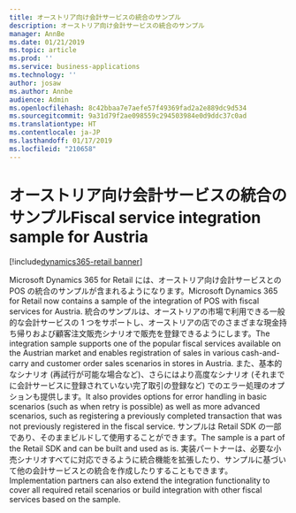 ```yaml
---
title: オーストリア向け会計サービスの統合のサンプル
description: オーストリア向け会計サービスの統合のサンプル
manager: AnnBe
ms.date: 01/21/2019
ms.topic: article
ms.prod: ''
ms.service: business-applications
ms.technology: ''
author: josaw
ms.author: Annbe
audience: Admin
ms.openlocfilehash: 8c42bbaa7e7aefe57f49369fad2a2e889dc9d534
ms.sourcegitcommit: 9a31d79f2ae098559c294503984e0d9ddc37c0ad
ms.translationtype: HT
ms.contentlocale: ja-JP
ms.lasthandoff: 01/17/2019
ms.locfileid: "210658"
---
```

#  <a name="fiscal-service-integration-sample-for-austria"></a><span data-ttu-id="cf5b7-103">オーストリア向け会計サービスの統合のサンプル</span><span class="sxs-lookup"><span data-stu-id="cf5b7-103">Fiscal service integration sample for Austria</span></span>
[!include[dynamics365-retail banner](../includes/dynamics365-retail.md)]


<span data-ttu-id="cf5b7-104">Microsoft Dynamics 365 for Retail には、オーストリア向け会計サービスとの POS の統合のサンプルが含まれるようになります。</span><span class="sxs-lookup"><span data-stu-id="cf5b7-104">Microsoft Dynamics 365 for Retail now contains a sample of the integration of POS with fiscal services for Austria.</span></span> <span data-ttu-id="cf5b7-105">統合のサンプルは、オーストリアの市場で利用できる一般的な会計サービスの 1 つをサポートし、オーストリアの店でのさまざまな現金持ち帰りおよび顧客注文販売シナリオで販売を登録できるようにします。</span><span class="sxs-lookup"><span data-stu-id="cf5b7-105">The integration sample supports one of the popular fiscal services available on the Austrian market and enables registration of sales in various cash-and-carry and customer order sales scenarios in stores in Austria.</span></span> <span data-ttu-id="cf5b7-106">また、基本的なシナリオ (再試行が可能な場合など)、さらにはより高度なシナリオ (それまでに会計サービスに登録されていない完了取引の登録など) でのエラー処理のオプションも提供します。</span><span class="sxs-lookup"><span data-stu-id="cf5b7-106">It also provides options for error handling in basic scenarios (such as when retry is possible) as well as more advanced scenarios, such as registering a previously completed transaction that was not previously registered in the fiscal service.</span></span> <span data-ttu-id="cf5b7-107">サンプルは Retail SDK の一部であり、そのままビルドして使用することができます。</span><span class="sxs-lookup"><span data-stu-id="cf5b7-107">The sample is a part of the Retail SDK and can be built and used as is.</span></span> <span data-ttu-id="cf5b7-108">実装パートナーは、必要な小売シナリオすべてに対応できるように統合機能を拡張したり、サンプルに基づいて他の会計サービスとの統合を作成したりすることもできます。</span><span class="sxs-lookup"><span data-stu-id="cf5b7-108">Implementation partners can also extend the integration functionality to cover all required retail scenarios or build integration with other fiscal services based on the sample.</span></span>
